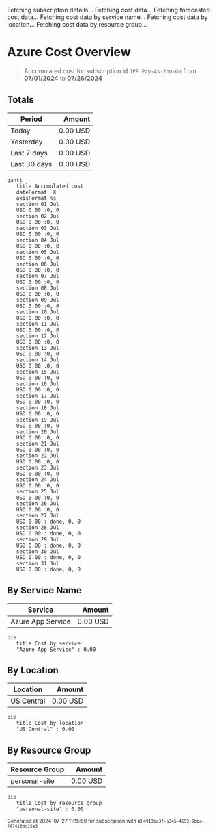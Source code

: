 Fetching subscription details...
Fetching cost data...
Fetching forecasted cost data...
Fetching cost data by service name...
Fetching cost data by location...
Fetching cost data by resource group...
# Azure Cost Overview

> Accumulated cost for subscription id `JPF Pay-As-You-Go` from **07/01/2024** to **07/26/2024**

## Totals

|Period|Amount|
|---|---:|
|Today|0.00 USD|
|Yesterday|0.00 USD|
|Last 7 days|0.00 USD|
|Last 30 days|0.00 USD|

```mermaid
gantt
   title Accumulated cost
   dateFormat  X
   axisFormat %s
   section 01 Jul
   USD 0.00 :0, 0
   section 02 Jul
   USD 0.00 :0, 0
   section 03 Jul
   USD 0.00 :0, 0
   section 04 Jul
   USD 0.00 :0, 0
   section 05 Jul
   USD 0.00 :0, 0
   section 06 Jul
   USD 0.00 :0, 0
   section 07 Jul
   USD 0.00 :0, 0
   section 08 Jul
   USD 0.00 :0, 0
   section 09 Jul
   USD 0.00 :0, 0
   section 10 Jul
   USD 0.00 :0, 0
   section 11 Jul
   USD 0.00 :0, 0
   section 12 Jul
   USD 0.00 :0, 0
   section 13 Jul
   USD 0.00 :0, 0
   section 14 Jul
   USD 0.00 :0, 0
   section 15 Jul
   USD 0.00 :0, 0
   section 16 Jul
   USD 0.00 :0, 0
   section 17 Jul
   USD 0.00 :0, 0
   section 18 Jul
   USD 0.00 :0, 0
   section 19 Jul
   USD 0.00 :0, 0
   section 20 Jul
   USD 0.00 :0, 0
   section 21 Jul
   USD 0.00 :0, 0
   section 22 Jul
   USD 0.00 :0, 0
   section 23 Jul
   USD 0.00 :0, 0
   section 24 Jul
   USD 0.00 :0, 0
   section 25 Jul
   USD 0.00 :0, 0
   section 26 Jul
   USD 0.00 :0, 0
   section 27 Jul
   USD 0.00 : done, 0, 0
   section 28 Jul
   USD 0.00 : done, 0, 0
   section 29 Jul
   USD 0.00 : done, 0, 0
   section 30 Jul
   USD 0.00 : done, 0, 0
   section 31 Jul
   USD 0.00 : done, 0, 0
```

## By Service Name

|Service|Amount|
|---|---:|
|Azure App Service|0.00 USD|

```mermaid
pie
   title Cost by service
   "Azure App Service" : 0.00
```

## By Location

|Location|Amount|
|---|---:|
|US Central|0.00 USD|

```mermaid
pie
   title Cost by location
   "US Central" : 0.00
```

## By Resource Group

|Resource Group|Amount|
|---|---:|
|personal-site|0.00 USD|

```mermaid
pie
   title Cost by resource group
   "personal-site" : 0.00
```

<sup>Generated at 2024-07-27 11:15:59 for subscription with id `4913be3f-a345-4652-9bba-767418dd25e3`</sup>

